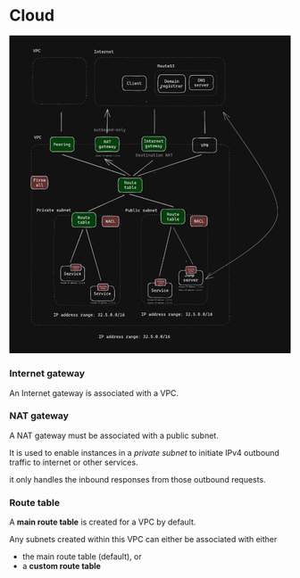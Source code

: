# Cloud

![Cloud topology](./cloud-topology.png)

### Internet gateway

An Internet gateway is associated with a VPC.

### NAT gateway

A NAT gateway must be associated with a public subnet. 

It is used to enable instances in a _private subnet_ to initiate IPv4 outbound traffic to internet or other services. 

it only handles the inbound responses from those outbound requests. 

### Route table

A **main route table** is created for a VPC by default. 

Any subnets created within this VPC can either be associated with either
* the main route table (default), or
* a **custom route table**

